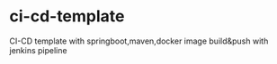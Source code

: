 # ci-cd-template

CI-CD  template  with springboot,maven,docker image build&push with jenkins pipeline